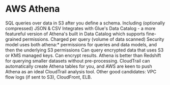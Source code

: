 # AWS Athena

SQL queries over data in S3 after you define a schema. Including (optionally compressed) JSON & CSV
Integrates with Glue's Data Catalog - a more featureful version of Athena's built in Data Catalog which supports fine-grained permissions.
Charged per query (volume of data scanned)
Security model uses both athena:* permissions for queries and data models, and then the underlying S3 permissions
Can query encrypted data that uses S3 or KMS managed keys. Can encrypt results.
Athena is better than Redshift for querying smaller datasets without pre-processing.
CloudTrail can automatically create Athena tables for you, and AWS are keen to push Athena as an ideal CloudTrail analysis tool. Other good candidates: VPC flow logs (if sent to S3), CloudFront, ELB.
